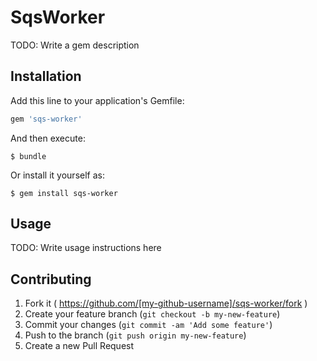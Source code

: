 # SqsWorker

TODO: Write a gem description

## Installation

Add this line to your application's Gemfile:

```ruby
gem 'sqs-worker'
```

And then execute:

    $ bundle

Or install it yourself as:

    $ gem install sqs-worker

## Usage

TODO: Write usage instructions here

## Contributing

1. Fork it ( https://github.com/[my-github-username]/sqs-worker/fork )
2. Create your feature branch (`git checkout -b my-new-feature`)
3. Commit your changes (`git commit -am 'Add some feature'`)
4. Push to the branch (`git push origin my-new-feature`)
5. Create a new Pull Request
